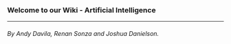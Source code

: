 ### Welcome to our Wiki - Artificial Intelligence
------
###### *By Andy Davila, Renan Sonza and Joshua Danielson.*
